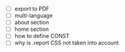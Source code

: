 - [ ] export to PDF
- [ ] multi-language
- [ ] about section
- [ ] home section
- [ ] how to define CONST
- [ ] why is .report CSS not taken into account